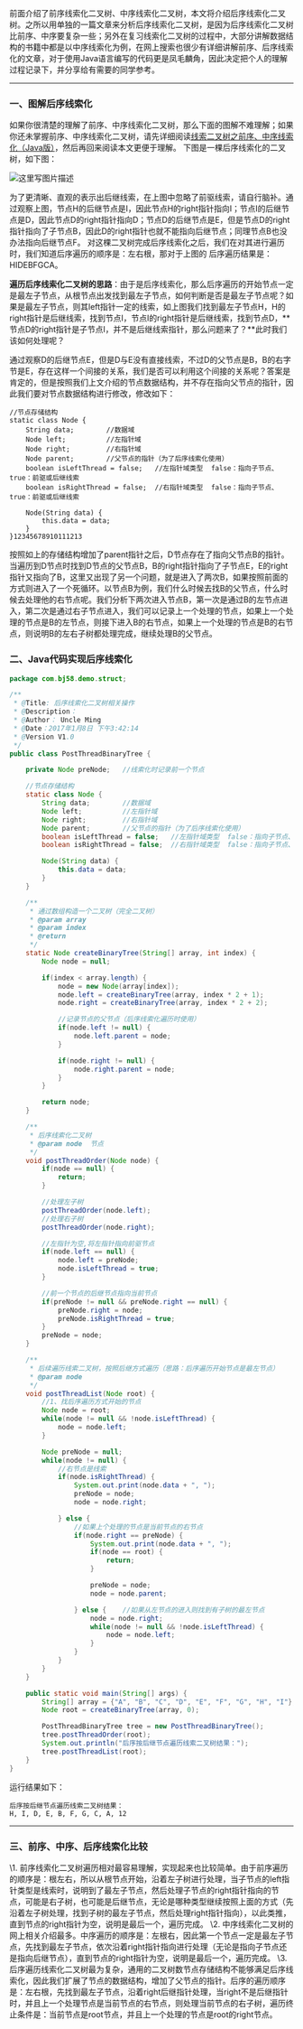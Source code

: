  前面介绍了前序线索化二叉树、中序线索化二叉树，本文将介绍后序线索化二叉树。之所以用单独的一篇文章来分析后序线索化二叉树，是因为后序线索化二叉树比前序、中序要复杂一些；另外在复习线索化二叉树的过程中，大部分讲解数据结构的书籍中都是以中序线索化为例，在网上搜索也很少有详细讲解前序、后序线索化的文章，对于使用Java语言编写的代码更是凤毛麟角，因此决定把个人的理解过程记录下，并分享给有需要的同学参考。

------

### 一、图解后序线索化

   如果你很清楚的理解了前序、中序线索化二叉树，那么下面的图解不难理解；如果你还未掌握前序、中序线索化二叉树，请先详细阅读[线索二叉树之前序、中序线索化（Java版）](http://blog.csdn.net/uncleming5371/article/details/54176252)，然后再回来阅读本文更便于理解。
   下图是一棵后序线索化的二叉树，如下图：


![这里写图片描述](..\images\java\SouthEast)


   为了更清晰、直观的表示出后继线索，在上图中忽略了前驱线索，请自行脑补。通过观察上图，节点H的后继节点是I，因此节点H的right指针指向I；节点I的后继节点是D，因此节点D的right指针指向D；节点D的后继节点是E，但是节点D的right指针指向了子节点B，因此D的right指针也就不能指向后继节点；同理节点B也没办法指向后继节点F。
   对这棵二叉树完成后序线索化之后，我们在对其进行遍历时，我们知道后序遍历的顺序是：左右根，那对于上图的 后序遍历结果是：HIDEBFGCA。



   **遍历后序线索化二叉树的思路**：由于是后序线索化，那么后序遍历的开始节点一定是最左子节点，从根节点出发找到最左子节点，如何判断是否是最左子节点呢？如果是最左子节点，则其left指针一定的线索，如上图我们找到最左子节点H，H的right指针是后继线索，找到节点I，节点I的right指针是后继线索，找到节点D，**节点D的right指针是子节点I，并不是后继线索指针，那么问题来了？**此时我们该如何处理呢？

   通过观察D的后继节点E，但是D与E没有直接线索，不过D的父节点是B，B的右字节是E，存在这样一个间接的关系，我们是否可以利用这个间接的关系呢？答案是肯定的，但是按照我们上文介绍的节点数据结构，并不存在指向父节点的指针，因此我们要对节点数据结构进行修改，修改如下：

```
//节点存储结构
static class Node {
    String data;        //数据域
    Node left;          //左指针域
    Node right;         //右指针域
    Node parent;        //父节点的指针（为了后序线索化使用）
    boolean isLeftThread = false;   //左指针域类型  false：指向子节点、true：前驱或后继线索
    boolean isRightThread = false;  //右指针域类型  false：指向子节点、true：前驱或后继线索

    Node(String data) {
        this.data = data;
    }
}12345678910111213
```

   按照如上的存储结构增加了parent指针之后，D节点存在了指向父节点B的指针。当遍历到D节点时找到D节点的父节点B，B的right指针指向了子节点E，E的right指针又指向了B，这里又出现了另一个问题，就是进入了两次B，如果按照前面的方式则进入了一个死循环。以节点B为例，我们什么时候去找B的父节点，什么时候去处理他的右节点呢。我们分析下两次进入节点B，第一次是通过B的左节点进入，第二次是通过右子节点进入，我们可以记录上一个处理的节点，如果上一个处理的节点是B的左节点，则接下进入B的右节点，如果上一个处理的节点是B的右节点，则说明B的左右子树都处理完成，继续处理B的父节点。

### 二、Java代码实现后序线索化

```java
package com.bj58.demo.struct;

/**
 * @Title: 后序线索化二叉树相关操作
 * @Description：
 * @Author： Uncle Ming
 * @Date：2017年1月8日 下午3:42:14
 * @Version V1.0
 */
public class PostThreadBinaryTree {

    private Node preNode;   //线索化时记录前一个节点

    //节点存储结构
    static class Node {
        String data;        //数据域
        Node left;          //左指针域
        Node right;         //右指针域
        Node parent;        //父节点的指针（为了后序线索化使用）
        boolean isLeftThread = false;   //左指针域类型  false：指向子节点、true：前驱或后继线索
        boolean isRightThread = false;  //右指针域类型  false：指向子节点、true：前驱或后继线索

        Node(String data) {
            this.data = data;
        }
    }

    /**
     * 通过数组构造一个二叉树（完全二叉树）
     * @param array
     * @param index
     * @return
     */
    static Node createBinaryTree(String[] array, int index) {
        Node node = null;

        if(index < array.length) {
            node = new Node(array[index]);
            node.left = createBinaryTree(array, index * 2 + 1);
            node.right = createBinaryTree(array, index * 2 + 2);

            //记录节点的父节点（后序线索化遍历时使用）
            if(node.left != null) {
                node.left.parent = node;
            }

            if(node.right != null) {
                node.right.parent = node;
            }
        }

        return node;
    }

    /**
     * 后序线索化二叉树
     * @param node  节点
     */
    void postThreadOrder(Node node) {
        if(node == null) {
            return;
        }

        //处理左子树
        postThreadOrder(node.left);
        //处理右子树
        postThreadOrder(node.right);

        //左指针为空,将左指针指向前驱节点
        if(node.left == null) {
            node.left = preNode;
            node.isLeftThread = true;
        }

        //前一个节点的后继节点指向当前节点
        if(preNode != null && preNode.right == null) {
            preNode.right = node;
            preNode.isRightThread = true;
        }
        preNode = node;
    }

    /**
     * 后续遍历线索二叉树，按照后继方式遍历（思路：后序遍历开始节点是最左节点）
     * @param node
     */
    void postThreadList(Node root) {
        //1、找后序遍历方式开始的节点
        Node node = root;
        while(node != null && !node.isLeftThread) {
            node = node.left;
        }

        Node preNode = null;
        while(node != null) {
            //右节点是线索
            if(node.isRightThread) {
                System.out.print(node.data + ", ");
                preNode = node;
                node = node.right;

            } else {
                //如果上个处理的节点是当前节点的右节点
                if(node.right == preNode) {
                    System.out.print(node.data + ", ");
                    if(node == root) {
                        return;
                    }

                    preNode = node;
                    node = node.parent;

                } else {    //如果从左节点的进入则找到有子树的最左节点
                    node = node.right;
                    while(node != null && !node.isLeftThread) {
                        node = node.left;
                    }
                }
            }
        }
    }

    public static void main(String[] args) {
        String[] array = {"A", "B", "C", "D", "E", "F", "G", "H", "I"};
        Node root = createBinaryTree(array, 0);

        PostThreadBinaryTree tree = new PostThreadBinaryTree();
        tree.postThreadOrder(root);
        System.out.println("后序按后继节点遍历线索二叉树结果：");
        tree.postThreadList(root);
    }
}
```

运行结果如下：

```
后序按后继节点遍历线索二叉树结果：
H, I, D, E, B, F, G, C, A, 12
```

------

### 三、前序、中序、后序线索化比较

\1. 前序线索化二叉树遍历相对最容易理解，实现起来也比较简单。由于前序遍历的顺序是：根左右，所以从根节点开始，沿着左子树进行处理，当子节点的left指针类型是线索时，说明到了最左子节点，然后处理子节点的right指针指向的节点，可能是右子树，也可能是后继节点，无论是哪种类型继续按照上面的方式（先沿着左子树处理，找到子树的最左子节点，然后处理right指针指向），以此类推，直到节点的right指针为空，说明是最后一个，遍历完成。
\2. 中序线索化二叉树的网上相关介绍最多。中序遍历的顺序是：左根右，因此第一个节点一定是最左子节点，先找到最左子节点，依次沿着right指针指向进行处理（无论是指向子节点还是指向后继节点），直到节点的right指针为空，说明是最后一个，遍历完成。
\3. 后序遍历线索化二叉树最为复杂，通用的二叉树数节点存储结构不能够满足后序线索化，因此我们扩展了节点的数据结构，增加了父节点的指针。后序的遍历顺序是：左右根，先找到最左子节点，沿着right后继指针处理，当right不是后继指针时，并且上一个处理节点是当前节点的右节点，则处理当前节点的右子树，遍历终止条件是：当前节点是root节点，并且上一个处理的节点是root的right节点。